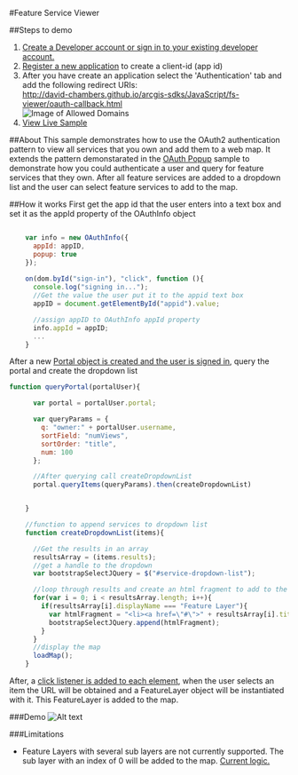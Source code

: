 #Feature Service Viewer

##Steps to demo
1. <a href="https://developers.arcgis.com/sign-in/">Create a Developer account or sign in to your existing developer account.</a>
2. <a href="https://developers.arcgis.com/authentication/accessing-arcgis-online-services/#registering-your-application">Register a new application</a> to create a client-id (app id)
3. After you have create an application select the 'Authentication' tab and add the following redirect URIs:
<br>http://david-chambers.github.io/arcgis-sdks/JavaScript/fs-viewer/oauth-callback.html<br>
![Image of Allowed Domains](https://dl.dropboxusercontent.com/u/343305078/AllowedDomains.png)
4. <a href="http://david-chambers.github.io/arcgis-sdks/JavaScript/fs-viewer/#?">View Live Sample</a>


##About
This sample demonstrates how to use the OAuth2 authentication pattern to view all services that you own and add them to a web map.  It extends the pattern demonstarated in the <a href="https://developers.arcgis.com/javascript/jssamples/portal_oauth_popup.html">OAuth Popup</a> sample to demonstrate how you could authenticate a user and query for feature services that they own. After all feature services are added to a dropdown list and the user can select feature services to add to the map.  

##How it works
First get the app id that the user enters into a text box and set it as the appId property of the OAuthInfo object
```JavaScript

    var info = new OAuthInfo({
      appId: appID,
      popup: true
    });
    
  	on(dom.byId("sign-in"), "click", function (){
      console.log("signing in...");
      //Get the value the user put it to the appid text box
      appID = document.getElementById("appid").value;

      //assign appID to OAuthInfo appId property
      info.appId = appID; 
      ...
    }

```

After a new <a href="https://github.com/david-chambers/arcgis-sdks/blob/master/JavaScript/fs-viewer/js/oauth.js#L76-l89">Portal object is created and the user is signed in</a>, query the portal and create the dropdown list
```JavaScript
function queryPortal(portalUser){

      var portal = portalUser.portal;

      var queryParams = {
        q: "owner:" + portalUser.username,
        sortField: "numViews",
        sortOrder: "title",
        num: 100
      };

      //After querying call createDropdownList
      portal.queryItems(queryParams).then(createDropdownList)


    }

    //function to append services to dropdown list
    function createDropdownList(items){

      //Get the results in an array
      resultsArray = (items.results);
      //get a handle to the dropdown
      var bootstrapSelectJQuery = $("#service-dropdown-list");

      //loop through results and create an html fragment to add to the drop down list
      for(var i = 0; i < resultsArray.length; i++){
        if(resultsArray[i].displayName === "Feature Layer"){
          var htmlFragment = "<li><a href=\"#\">" + resultsArray[i].title + "</a></li>";
          bootstrapSelectJQuery.append(htmlFragment);
        }
      }
      //display the map
      loadMap();
    }
```

After, a <a href="https://github.com/david-chambers/arcgis-sdks/blob/master/JavaScript/fs-viewer/js/oauth.js#L129-L145">click listener is added to each element</a>, when the user selects an item the URL will be obtained and a FeatureLayer object will be instantiated with it.  This FeatureLayer is added to the map.  

###Demo
![Alt text](https://dl.dropboxusercontent.com/u/343305078/Demo_final.gif "Optional Title")

###Limitations
- Feature Layers with several sub layers are not currently supported.  The sub layer with an index of 0 will be added to the map. <a href="https://github.com/david-chambers/arcgis-sdks/blob/master/JavaScript/fs-viewer/js/oauth.js#L147-L156">Current logic.</a>

